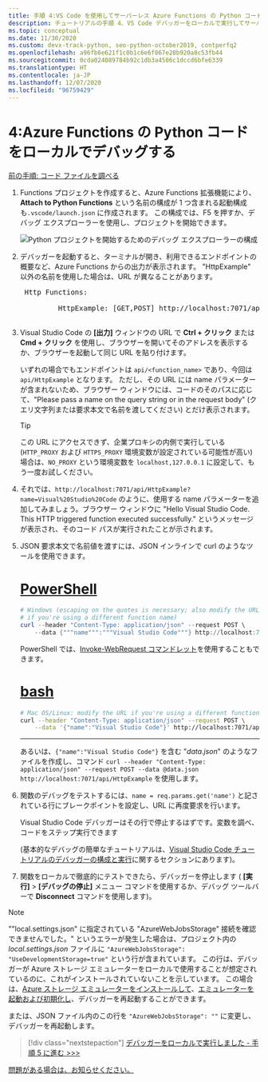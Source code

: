 ```yaml
---
title: 手順 4:VS Code を使用してサーバーレス Azure Functions の Python コードをローカルでデバッグする
description: チュートリアルの手順 4、VS Code デバッガーをローカルで実行してサーバーレス Python コードをチェックする。
ms.topic: conceptual
ms.date: 11/30/2020
ms.custom: devx-track-python, seo-python-october2019, contperfq2
ms.openlocfilehash: a96fb6e621f1c0b1c6e6f067e28b920a8c53fb44
ms.sourcegitcommit: 0cda024089784b92c1db3a4506c1dccd6bfe6339
ms.translationtype: HT
ms.contentlocale: ja-JP
ms.lasthandoff: 12/07/2020
ms.locfileid: "96759429"
---
```

# <a name="4-debug-the-azure-functions-python-code-locally"></a>4:Azure Functions の Python コードをローカルでデバッグする

[前の手順: コード ファイルを調べる](tutorial-vs-code-serverless-python-03.md)

1. Functions プロジェクトを作成すると、Azure Functions 拡張機能により、**Attach to Python Functions** という名前の構成が 1 つ含まれる起動構成も`.vscode/launch.json` に作成されます。 この構成では、F5 を押すか、デバッグ エクスプローラーを使用し、プロジェクトを開始できます。

    ![Python プロジェクトを開始するためのデバッグ エクスプローラーの構成](media/tutorial-vs-code-serverless-python/configuration-to-start-a-python-project-for-debugging.png)

1. デバッガーを起動すると、ターミナルが開き、利用できるエンドポイントの概要など、Azure Functions からの出力が表示されます。 "HttpExample" 以外の名前を使用した場合は、URL が異なることがあります。

    <pre>
    Http Functions:

            HttpExample: [GET,POST] http://localhost:7071/api/HttpExample
    </pre>

1. Visual Studio Code の **[出力]** ウィンドウの URL で **Ctrl + クリック** または **Cmd + クリック** を使用し、ブラウザーを開いてそのアドレスを表示するか、ブラウザーを起動して同じ URL を貼り付けます。

    いずれの場合でもエンドポイントは `api/<function_name>` であり、今回は `api/HttpExample` となります。 ただし、その URL には name パラメーターが含まれないため、ブラウザー ウィンドウには、コードのそのパスに応じて、"Please pass a name on the query string or in the request body" (クエリ文字列または要求本文で名前を渡してください) とだけ表示されます。

    > [!TIP]
    > この URL にアクセスできず、企業プロキシの内側で実行している (`HTTP_PROXY` および `HTTPS_PROXY` 環境変数が設定されている可能性が高い) 場合は、`NO_PROXY` という環境変数を `localhost,127.0.0.1` に設定して、もう一度お試しください。

1. それでは、`http://localhost:7071/api/HttpExample?name=Visual%20Studio%20Code` のように、使用する name パラメーターを追加してみましょう。ブラウザー ウィンドウに "Hello Visual Studio Code. This HTTP triggered function executed successfully." というメッセージが表示され、そのコード パスが実行されたことが示されます。

1. JSON 要求本文で名前値を渡すには、JSON インラインで curl のようなツールを使用できます。

    # <a name="powershell"></a>[PowerShell](#tab/powershell)

    ```powershell
    # Windows (escaping on the quotes is necessary; also modify the URL
    # if you're using a different function name)
    curl --header "Content-Type: application/json" --request POST \
        --data {"""name""":"""Visual Studio Code"""} http://localhost:7071/api/HttpExample
    ```

    PowerShell では、[Invoke-WebRequest コマンドレット](/powershell/module/microsoft.powershell.utility/invoke-webrequest)を使用することもできます。

    # <a name="bash"></a>[bash](#tab/bash)

    ```bash
    # Mac OS/Linux: modify the URL if you're using a different function name
    curl --header "Content-Type: application/json" --request POST \
        --data '{"name":"Visual Studio Code"}' http://localhost:7071/api/HttpExample
    ```

    ---

    あるいは、`{"name":"Visual Studio Code"}` を含む "*data.json*" のようなファイルを作成し、コマンド `curl --header "Content-Type: application/json" --request POST --data @data.json http://localhost:7071/api/HttpExample` を使用します。

1. 関数のデバッグをテストするには、`name = req.params.get('name')` と記されている行にブレークポイントを設定し、URL に再度要求を行います。

    Visual Studio Code デバッガーはその行で停止するはずです。変数を調べ、コードをステップ実行できます

    (基本的なデバッグの簡単なチュートリアルは、[Visual Studio Code チュートリアルのデバッガーの構成と実行](https://code.visualstudio.com/docs/python/python-tutorial#configure-and-run-the-debugger)に関するセクションにあります)。

1. 関数をローカルで徹底的にテストできたら、デバッガーを停止します ( **[実行]**  >  **[デバッグの停止]** メニュー コマンドを使用するか、デバッグ ツールバーで **Disconnect** コマンドを使用します)。

> [!NOTE]
> ""local.settings.json" に指定されている "AzureWebJobsStorage" 接続を確認できませんでした。" というエラーが発生した場合は、プロジェクト内の *local.settings.json* ファイルに `"AzureWebJobsStorage": "UseDevelopmentStorage=true"` という行が含まれています。 この行は、デバッガーが Azure ストレージ エミュレーターをローカルで使用することが想定されているのに、これがインストールされていないことを示しています。 この場合は、[Azure ストレージ エミュレーターをインストールして](/azure/storage/common/storage-use-emulator#get-the-storage-emulator)、[エミュレーターを起動および初期化し](/azure/storage/common/storage-use-emulator#start-and-initialize-the-storage-emulator)、デバッガーを再起動することができます。
>
> または、JSON ファイル内のこの行を `"AzureWebJobsStorage": ""` に変更し、デバッガーを再起動します。

> [!div class="nextstepaction"]
> [デバッガーをローカルで実行しました - 手順 5 に進む >>>](tutorial-vs-code-serverless-python-05.md)

[問題がある場合は、お知らせください。](https://aka.ms/python-functions-qs-ms-survey)
